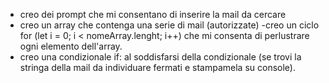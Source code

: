 - creo dei prompt che mi consentano di inserire la mail da cercare 
- creo un array che contenga una serie di mail (autorizzate)
-creo un ciclo for (let i = 0; i < nomeArray.lenght; i++) che mi consenta di perlustrare ogni elemento dell'array.
- creo una condizionale if: al soddisfarsi della condizionale  (se trovi la stringa della mail  da individuare fermati e stampamela su console).